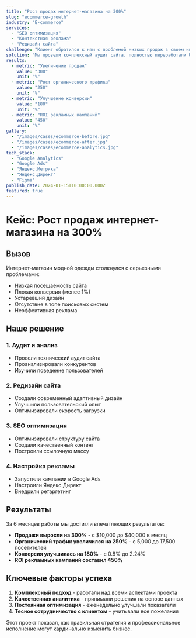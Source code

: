 ```yaml
---
title: "Рост продаж интернет-магазина на 300%"
slug: "ecommerce-growth"
industry: "E-commerce"
services:
  - "SEO оптимизация"
  - "Контекстная реклама"
  - "Редизайн сайта"
challenge: "Клиент обратился к нам с проблемой низких продаж в своем интернет-магазине одежды. Сайт имел устаревший дизайн, плохую конверсию и практически отсутствовал в поисковой выдаче."
solution: "Мы провели комплексный аудит сайта, полностью переработали UX/UI дизайн, оптимизировали сайт под поисковые системы и запустили эффективные рекламные кампании в Google Ads и Яндекс.Директ."
results:
  - metric: "Увеличение продаж"
    value: "300"
    unit: "%"
  - metric: "Рост органического трафика"
    value: "250"
    unit: "%"
  - metric: "Улучшение конверсии"
    value: "180"
    unit: "%"
  - metric: "ROI рекламных кампаний"
    value: "450"
    unit: "%"
gallery:
  - "/images/cases/ecommerce-before.jpg"
  - "/images/cases/ecommerce-after.jpg"
  - "/images/cases/ecommerce-analytics.jpg"
tech_stack:
  - "Google Analytics"
  - "Google Ads"
  - "Яндекс.Метрика"
  - "Яндекс.Директ"
  - "Figma"
publish_date: 2024-01-15T10:00:00.000Z
featured: true
---
```


# Кейс: Рост продаж интернет-магазина на 300%

## Вызов

Интернет-магазин модной одежды столкнулся с серьезными проблемами:
- Низкая посещаемость сайта
- Плохая конверсия (менее 1%)
- Устаревший дизайн
- Отсутствие в топе поисковых систем
- Неэффективная реклама

## Наше решение

### 1. Аудит и анализ
- Провели технический аудит сайта
- Проанализировали конкурентов
- Изучили поведение пользователей

### 2. Редизайн сайта
- Создали современный адаптивный дизайн
- Улучшили пользовательский опыт
- Оптимизировали скорость загрузки

### 3. SEO оптимизация
- Оптимизировали структуру сайта
- Создали качественный контент
- Построили ссылочную массу

### 4. Настройка рекламы
- Запустили кампании в Google Ads
- Настроили Яндекс.Директ
- Внедрили ретаргетинг

## Результаты

За 6 месяцев работы мы достигли впечатляющих результатов:

- **Продажи выросли на 300%** - с $10,000 до $40,000 в месяц
- **Органический трафик увеличился на 250%** - с 5,000 до 17,500 посетителей
- **Конверсия улучшилась на 180%** - с 0.8% до 2.24%
- **ROI рекламных кампаний составил 450%**

## Ключевые факторы успеха

1. **Комплексный подход** - работали над всеми аспектами проекта
2. **Качественная аналитика** - принимали решения на основе данных
3. **Постоянная оптимизация** - еженедельно улучшали показатели
4. **Тесное сотрудничество с клиентом** - учитывали все пожелания

Этот проект показал, как правильная стратегия и профессиональное исполнение могут кардинально изменить бизнес.